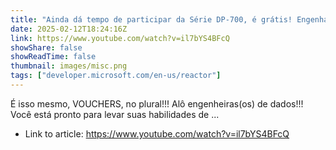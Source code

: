 ```yaml
---
title: "Ainda dá tempo de participar da Série DP-700, é grátis! Engenharia de dados usando o Fabric"
date: 2025-02-12T18:24:16Z
link: https://www.youtube.com/watch?v=il7bYS4BFcQ
showShare: false
showReadTime: false
thumbnail: images/misc.png
tags: ["developer.microsoft.com/en-us/reactor"]
---
```

É isso mesmo, VOUCHERS, no plural!!! Alô engenheiras(os) de dados!!! Você está pronto para levar suas habilidades de ...

- Link to article: https://www.youtube.com/watch?v=il7bYS4BFcQ